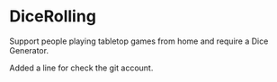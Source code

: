 # DiceRolling
Support people playing tabletop games from home and require a Dice Generator.

Added a line for check the git account.